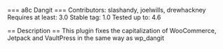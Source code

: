 === a8c Dangit ===
Contributors: slashandy, joelwills, drewhackney
Requires at least: 3.0
Stable tag: 1.0
Tested up to: 4.6

== Description ==
This plugin fixes the capitalization of WooCommerce, Jetpack and VaultPress in the same way as wp_dangit
